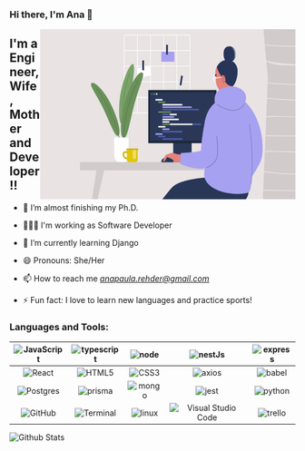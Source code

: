
### Hi there, I'm Ana  👋

 <img align="right" alt="GIF" src="https://github.com/anarehder/anarehder/blob/main/gif_women.gif?raw=true" width="450" height="300" />


## I'm a Engineer, Wife, Mother and Developer!!
- 🔭 I’m almost finishing my Ph.D.
- 👩🏼‍💻 I'm working as Software Developer
- 🌱 I’m currently learning Django
- 😄 Pronouns: She/Her
- 📫 How to reach me *anapaula.rehder@gmail.com*

- ⚡ Fun fact: I love to learn new languages and practice sports!


### Languages and Tools:

|<img align="center" alt="JavaScript" heigth="30px"  src="https://img.shields.io/badge/JavaScript-323330?style=for-the-badge&logo=javascript&logoColor=F7DF1E" />|<img align="center" alt="typescript" heigth="30px"  src="https://img.shields.io/badge/TypeScript-007ACC?style=for-the-badge&logo=typescript&logoColor=white" />|<img align="center" alt="node" heigth="30px"  src="https://img.shields.io/badge/Node%20js-339933?style=for-the-badge&logo=nodedotjs&logoColor=white"/>|<img align="center" alt="nestJs" heigth="30px"  src="https://img.shields.io/badge/nestjs-E0234E?style=for-the-badge&logo=nestjs&logoColor=white" />|<img align="center" alt="express" heigth="30px"  src="https://img.shields.io/badge/Express%20js-000000?style=for-the-badge&logo=express&logoColor=white" />|
|:------:|:------:|:------:|:------:|:------:|
|<img align="center" alt="React" heigth="30px"  src="https://img.shields.io/badge/React-20232A?style=for-the-badge&logo=react&logoColor=61DAFB" />|<img align="center" alt="HTML5" heigth="30px"  src="https://img.shields.io/badge/HTML5-E34F26?style=for-the-badge&logo=html5&logoColor=white" />|<img align="center" alt="CSS3" heigth="30px"  src="https://img.shields.io/badge/CSS3-1572B6?style=for-the-badge&logo=css3&logoColor=white" />|<img align="center" alt="axios" heigth="30px"  src="https://img.shields.io/badge/axios-671ddf?&style=for-the-badge&logo=axios&logoColor=white" />|<img align="center" alt="babel" heigth="30px"  src="https://img.shields.io/badge/Babel-F9DC3E?style=for-the-badge&logo=babel&logoColor=white" />|
|<img align="center" alt="Postgres" heigth="30px" src="https://img.shields.io/badge/PostgreSQL-316192?style=for-the-badge&logo=postgresql&logoColor=white" />|<img align="center" alt="prisma" heigth="30px"  src="https://img.shields.io/badge/Prisma-3982CE?style=for-the-badge&logo=Prisma&logoColor=white" />|<img align="center" alt="mongo" heigth="30px"  src="https://img.shields.io/badge/MongoDB-4EA94B?style=for-the-badge&logo=mongodb&logoColor=white" />|<img align="center" alt="jest" heigth="30px"  src="https://img.shields.io/badge/Jest-C21325?style=for-the-badge&logo=jest&logoColor=white" />|<img align="center" alt="python" heigth="30px"  src="https://img.shields.io/badge/Python-FFD43B?style=for-the-badge&logo=python&logoColor=blue" />|
|<img align="center" alt="GitHub" heigth="30px"  src="https://img.shields.io/badge/GitHub-100000?style=for-the-badge&logo=github&logoColor=white" />|<img align="center" alt="Terminal" heigth="30px"  src="https://img.shields.io/badge/GNU%20Bash-4EAA25?style=for-the-badge&logo=GNU%20Bash&logoColor=white" />|<img align="center" alt="linux" heigth="30px"  src="https://img.shields.io/badge/Linux-FCC624?style=for-the-badge&logo=linux&logoColor=black" />|<img align="center" alt="Visual Studio Code" heigth="30px" margin="10px" src="https://img.shields.io/badge/Visual_Studio_Code-0078D4?style=for-the-badge&logo=visual%20studio%20code&logoColor=white" />|<img align="center" alt="trello" heigth="30px"  src="https://img.shields.io/badge/Trello-0052CC?style=for-the-badge&logo=trello&logoColor=white" />|

![Github Stats](https://github-readme-stats.vercel.app/api?username=anarehder&count_private=true&show_icons=true&include_all_commits=true&theme=tokyonight&border_radius=15)

